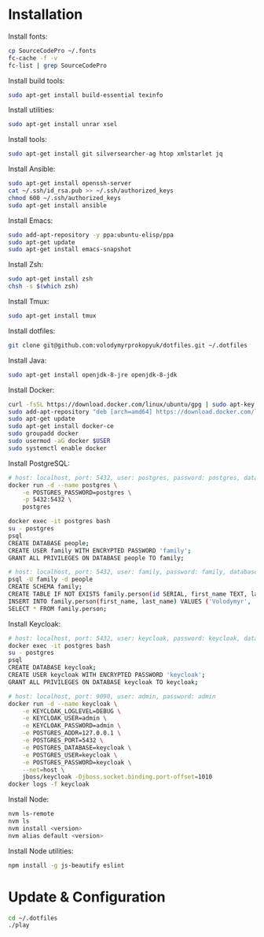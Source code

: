 # Installation

Install fonts:
```bash
cp SourceCodePro ~/.fonts
fc-cache -f -v
fc-list | grep SourceCodePro
```

Install build tools:

```bash
sudo apt-get install build-essential texinfo
```

Install utilities:

```bash
sudo apt-get install unrar xsel
```

Install tools:

```bash
sudo apt-get install git silversearcher-ag htop xmlstarlet jq
```

Install Ansible:

```bash
sudo apt-get install openssh-server
cat ~/.ssh/id_rsa.pub >> ~/.ssh/authorized_keys
chmod 600 ~/.ssh/authorized_keys
sudo apt-get install ansible
```

Install Emacs:

```bash
sudo add-apt-repository -y ppa:ubuntu-elisp/ppa
sudo apt-get update
sudo apt-get install emacs-snapshot
```

Install Zsh:

```bash
sudo apt-get install zsh
chsh -s $(which zsh)
```

Install Tmux:

```bash
sudo apt-get install tmux
```

Install dotfiles:

```bash
git clone git@github.com:volodymyrprokopyuk/dotfiles.git ~/.dotfiles
```

Install Java:

```bash
sudo apt-get install openjdk-8-jre openjdk-8-jdk
```

Install Docker:
```bash
curl -fsSL https://download.docker.com/linux/ubuntu/gpg | sudo apt-key add -
sudo add-apt-repository "deb [arch=amd64] https://download.docker.com/linux/ubuntu xenial stable"
sudo apt-get update
sudo apt-get install docker-ce
sudo groupadd docker
sudo usermod -aG docker $USER
sudo systemctl enable docker
```

Install PostgreSQL:
```bash
# host: localhost, port: 5432, user: postgres, password: postgres, database: postgres
docker run -d --name postgres \
    -e POSTGRES_PASSWORD=postgres \
    -p 5432:5432 \
    postgres

docker exec -it postgres bash
su - postgres
psql
CREATE DATABASE people;
CREATE USER family WITH ENCRYPTED PASSWORD 'family';
GRANT ALL PRIVILEGES ON DATABASE people TO family;

# host: localhost, port: 5432, user: family, password: family, database: people
psql -U family -d people
CREATE SCHEMA family;
CREATE TABLE IF NOT EXISTS family.person(id SERIAL, first_name TEXT, last_name TEXT, PRIMARY KEY (id));
INSERT INTO family.person(first_name, last_name) VALUES ('Volodymyr', 'Prokopyuk');
SELECT * FROM family.person;
```

Install Keycloak:
```bash
# host: localhost, port: 5432, user: keycloak, password: keycloak, database: keycloak
docker exec -it postgres bash
su - postgres
psql
CREATE DATABASE keycloak;
CREATE USER keycloak WITH ENCRYPTED PASSWORD 'keycloak';
GRANT ALL PRIVILEGES ON DATABASE keycloak TO keycloak;

# host: localhost, port: 9090, user: admin, password: admin
docker run -d --name keycloak \
    -e KEYCLOAK_LOGLEVEL=DEBUG \
    -e KEYCLOAK_USER=admin \
    -e KEYCLOAK_PASSWORD=admin \
    -e POSTGRES_ADDR=127.0.0.1 \
    -e POSTGRES_PORT=5432 \
    -e POSTGRES_DATABASE=keycloak \
    -e POSTGRES_USER=keycloak \
    -e POSTGRES_PASSWORD=keycloak \
    --net=host \
    jboss/keycloak -Djboss.socket.binding.port-offset=1010
docker logs -f keycloak
```

Install Node:

```bash
nvm ls-remote
nvm ls
nvm install <version>
nvm alias default <version>
```

Install Node utilities:

```bash
npm install -g js-beautify eslint
```

# Update & Configuration

```bash
cd ~/.dotfiles
./play
```
